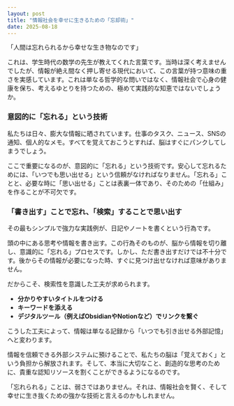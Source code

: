 ```yaml
---
layout: post
title: "情報社会を幸せに生きるための「忘却術」"
date: 2025-08-18
---
```


「人間は忘れられるから幸せな生き物なのです」

これは、学生時代の数学の先生が教えてくれた言葉です。当時は深く考えませんでしたが、情報が絶え間なく押し寄せる現代において、この言葉が持つ意味の重さを実感しています。これは単なる哲学的な問いではなく、情報社会で心身の健康を保ち、考えるゆとりを持つための、極めて実践的な知恵ではないでしょうか。

### 意図的に「忘れる」という技術

私たちは日々、膨大な情報に晒されています。仕事のタスク、ニュース、SNSの通知、個人的なメモ。すべてを覚えておこうとすれば、脳はすぐにパンクしてしまうでしょう。

ここで重要になるのが、意図的に「忘れる」という技術です。安心して忘れるためには、「いつでも思い出せる」という信頼がなければなりません。「忘れる」ことと、必要な時に「思い出せる」ことは表裏一体であり、そのための「仕組み」を作ることが不可欠です。

### 「書き出す」ことで忘れ、「検索」することで思い出す

その最もシンプルで強力な実践例が、日記やノートを書くという行為です。

頭の中にある思考や情報を書き出す。この行為そのものが、脳から情報を切り離し、意識的に「忘れる」プロセスです。しかし、ただ書き出すだけでは不十分です。後からその情報が必要になった時、すぐに見つけ出せなければ意味がありません。

だからこそ、検索性を意識した工夫が求められます。

*   **分かりやすいタイトルをつける**
*   **キーワードを添える**
*   **デジタルツール（例えばObsidianやNotionなど）でリンクを繋ぐ**

こうした工夫によって、情報は単なる記録から「いつでも引き出せる外部記憶」へと変わります。

情報を信頼できる外部システムに預けることで、私たちの脳は「覚えておく」という負担から解放されます。そして、本当に大切なこと、創造的な思考のために、貴重な認知リソースを割くことができるようになるのです。

「忘れられる」ことは、弱さではありません。それは、情報社会を賢く、そして幸せに生き抜くための強かな技術と言えるのかもしれません。
